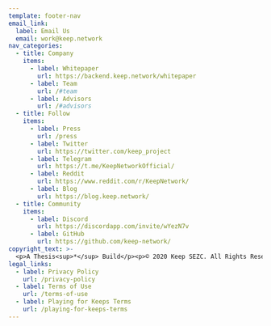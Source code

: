 ```yaml
---
template: footer-nav
email_link:
  label: Email Us
  email: work@keep.network
nav_categories:
  - title: Company
    items:
      - label: Whitepaper
        url: https://backend.keep.network/whitepaper
      - label: Team
        url: /#team
      - label: Advisors
        url: /#advisors
  - title: Follow
    items:
      - label: Press
        url: /press
      - label: Twitter
        url: https://twitter.com/keep_project
      - label: Telegram
        url: https://t.me/KeepNetworkOfficial/
      - label: Reddit
        url: https://www.reddit.com/r/KeepNetwork/
      - label: Blog
        url: https://blog.keep.network/
  - title: Community
    items:
      - label: Discord
        url: https://discordapp.com/invite/wYezN7v
      - label: GitHub
        url: https://github.com/keep-network/
copyright_text: >-
  <p>A Thesis<sup>*</sup> Build</p><p>© 2020 Keep SEZC. All Rights Reserved.</p>
legal_links:
  - label: Privacy Policy
    url: /privacy-policy
  - label: Terms of Use
    url: /terms-of-use
  - label: Playing for Keeps Terms
    url: /playing-for-keeps-terms
---
```

